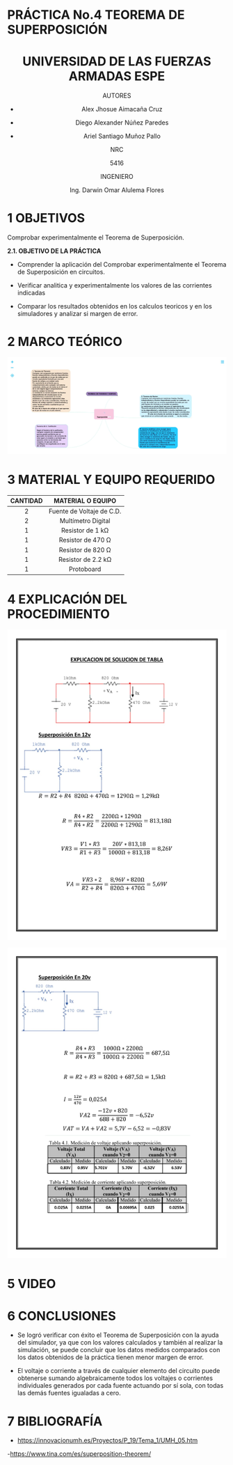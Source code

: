 # PRÁCTICA No.4 TEOREMA DE SUPERPOSICIÓN
<div align="center">

# UNIVERSIDAD DE LAS FUERZAS ARMADAS ESPE

AUTORES

* Alex Jhosue Aimacaña Cruz

* Diego Alexander Núñez Paredes

* Ariel Santiago Muñoz Pallo

NRC
  
5416

INGENIERO

Ing. Darwin Omar Alulema Flores

</div>

# 1 OBJETIVOS

Comprobar experimentalmente el Teorema de Superposición.

**2.1. OBJETIVO DE LA PRÁCTICA**

- Comprender la aplicación del Comprobar experimentalmente el Teorema de Superposición en circuitos.

- Verificar analitica y experimentalmente los valores de las corrientes indicadas 

- Comparar los resultados obtenidos  en los calculos teoricos y en los simuladores  y analizar si margen de error.

# 2 MARCO TEÓRICO

![image](https://github.com/Jhosu115/PR-CTICA-No.-4-TEOREMA-DE-SUPERPOSICI-N/blob/main/WhatsApp%20Image%202021-07-13%20at%205.17.25%20PM.jpeg)

# 3 MATERIAL Y EQUIPO REQUERIDO

<div align="center">
  
  |**CANTIDAD**|**MATERIAL O EQUIPO** |
|    :---:   |       :---:          | 
|      2     | Fuente de Voltaje de C.D. |
|      2     | Multímetro Digital |
|      1     | Resistor de 1 kΩ |
|      1     | Resistor de 470 Ω |
|      1     | Resistor de 820 Ω |
|      1     | Resistor de 2.2 kΩ |
|      1     | Protoboard |

</div>

# 4 EXPLICACIÓN DEL PROCEDIMIENTO

<div align="center">
  
![image](https://github.com/Jhosu115/PR-CTICA-No.-4-TEOREMA-DE-SUPERPOSICI-N/blob/main/WhatsApp%20Image%202021-07-14%20at%206.30.01%20AM.jpeg)
  
![image](https://github.com/Jhosu115/PR-CTICA-No.-4-TEOREMA-DE-SUPERPOSICI-N/blob/main/WhatsApp%20Image%202021-07-14%20at%206.30.01%20AM%20(2).jpeg) 
  
  
 </div>


# 5 VIDEO 



# 6 CONCLUSIONES 

* Se logró verificar con éxito el Teorema de Superposición con la ayuda del simulador, ya  que con los valores calculados y también al realizar la simulación, se   puede concluir que los datos  medidos comparados con los datos obtenidos de la práctica tienen menor margen de error.

* El voltaje o corriente a través de cualquier elemento del circuito puede obtenerse sumando algebraicamente todos los voltajes o corrientes individuales generados por cada fuente actuando por sí sola, con todas las demás fuentes igualadas a cero.

# 7 BIBLIOGRAFÍA

- https://innovacionumh.es/Proyectos/P_19/Tema_1/UMH_05.htm

-https://www.tina.com/es/superposition-theorem/

